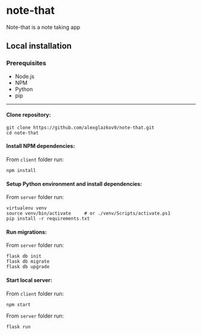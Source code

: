 # note-that
Note-that is a note taking app

## Local installation
### Prerequisites
* Node.js
* NPM
* Python
* pip

___

#### Clone repository:

```
git clone https://github.com/alexglazkov9/note-that.git
cd note-that
```

#### Install NPM dependencies:

From ```client``` folder run:
```
npm install
```

#### Setup Python environment and install dependencies:

From ```server``` folder run:
```
virtualenv venv
source venv/bin/activate     # or ./venv/Scripts/activate.ps1
pip install -r requirements.txt
```

#### Run migrations:

From ```server``` folder run:
```
flask db init
flask db migrate
flask db upgrade
```

#### Start local server:

From ```client``` folder run:
```
npm start
```

From ```server``` folder run:
```
flask run
```
